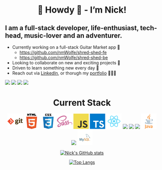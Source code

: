 <h1 align="center">
👋 Howdy 🤠 - I’m Nick! 
</h1>

## I am a full-stack developer, life-enthusiast, tech-head, music-lover and an adventurer.

- Currently working on a full-stack Guitar Market app 🎸
  - https://github.com/nmWolfe/shred-shed-fe
  - https://github.com/nmWolfe/shred-shed-be
- Looking to collaborate on new and exciting projects 🤝
- Driven to learn something new every day 🥳
- Reach out via [LinkedIn](https://www.linkedin.com/in/n-m-phelan-a02a24276), or thorugh my [portfolio](https://nmWolfe.github.io/portfolio) 🧙🏻‍♂️

[<img src="https://img.shields.io/badge/LinkedIn-0077B5?style=for-the-badge&logo=linkedin&logoColor=white" />](https://www.linkedin.com/in/n-m-phelan-a02a24276) 
[<img src="https://img.shields.io/badge/Stack_Overflow-FE7A16?style=for-the-badge&logo=stack-overflow&logoColor=white" />](https://stackoverflow.com/users/22189641/nicholas-wolfe)
[<img src="https://img.shields.io/badge/Codewars-B1361E?style=for-the-badge&logo=Codewars&logoColor=white" />](https://www.codewars.com/users/nmWolfe)
[<img src="https://img.shields.io/badge/Spotify-1ED760?&style=for-the-badge&logo=spotify&logoColor=white" />](https://open.spotify.com/user/n.m.phelan?si=49b981b3acc14aa9)


<h1 align="center">
Current Stack
</h1>
<div align="center">
<img width="50px" src="https://raw.githubusercontent.com/github/explore/80688e429a7d4ef2fca1e82350fe8e3517d3494d/topics/git/git.png?size=48" /> <img width="50px" src="https://raw.githubusercontent.com/github/explore/80688e429a7d4ef2fca1e82350fe8e3517d3494d/topics/html/html.png?size=48" /> <img width="50px" src="https://raw.githubusercontent.com/github/explore/80688e429a7d4ef2fca1e82350fe8e3517d3494d/topics/css/css.png?size=48" /> <img width="50px" src="https://raw.githubusercontent.com/github/explore/80688e429a7d4ef2fca1e82350fe8e3517d3494d/topics/sass/sass.png?size=48" /> <img width="50px" src="https://raw.githubusercontent.com/github/explore/80688e429a7d4ef2fca1e82350fe8e3517d3494d/topics/javascript/javascript.png?size=48" /> <img width="50px" src="https://raw.githubusercontent.com/github/explore/80688e429a7d4ef2fca1e82350fe8e3517d3494d/topics/typescript/typescript.png?size=48" /> <img width="50px" src="https://raw.githubusercontent.com/github/explore/80688e429a7d4ef2fca1e82350fe8e3517d3494d/topics/react/react.png?size=48" /> <img width="50px" src="https://github.com/vitejs.png?size=48" /> <img width="50px" src="https://github.com/jestjs.png?size=48" /> <img width="50px" src="https://github.com/postmanlabs.png?size=48" /> <img width="50px" src="https://raw.githubusercontent.com/github/explore/5b3600551e122a3277c2c5368af2ad5725ffa9a1/topics/java/java.png?size=48" /> <img width="50px" src="https://github.com/spring-projects.png?size=48" /> <img width="50" src="https://raw.githubusercontent.com/github/explore/80688e429a7d4ef2fca1e82350fe8e3517d3494d/topics/mysql/mysql.png?size=48" />
</div>  

<div align="center">
  

[![Nick's GitHub stats](https://github-readme-stats.vercel.app/api?username=nmWolfe&show_icons=true&theme=onedark)](https://github.com/nmWolfe/github-readme-stats) 

[![Top Langs](https://github-readme-stats.vercel.app/api/top-langs/?username=nmWolfe&layout=donut&theme=onedark)](https://github.com/nmWolfe/github-readme-stats)

</div>
<!---
nmWolfe/nmWolfe is a ✨ special ✨ repository because its `README.md` (this file) appears on your GitHub profile.
You can click the Preview link to take a look at your changes.
--->
